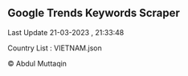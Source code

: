 

## Google Trends Keywords Scraper 
 
Last Update 21-03-2023 , 21:33:48

Country List :
VIETNAM.json



© Abdul Muttaqin 

